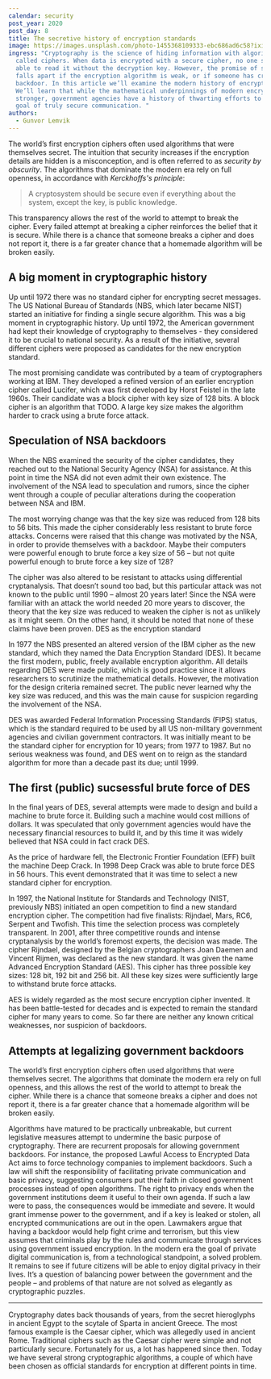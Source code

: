 ```yaml
---
calendar: security
post_year: 2020
post_day: 8
title: The secretive history of encryption standards
image: https://images.unsplash.com/photo-1455368109333-ebc686ad6c58?ixid=MXwxMjA3fDB8MHxwaG90by1wYWdlfHx8fGVufDB8fHw%3D&ixlib=rb-1.2.1&auto=format&fit=crop&w=2555&q=80
ingress: "Cryptography is the science of hiding information with algorithms
  called ciphers. When data is encrypted with a secure cipher, no one should be
  able to read it without the decryption key. However, the promise of security
  falls apart if the encryption algorithm is weak, or if someone has created a
  backdoor. In this article we’ll examine the modern history of encryption.
  We’ll learn that while the mathematical underpinnings of modern encryption is
  stronger, government agencies have a history of thwarting efforts to reach the
  goal of truly secure communication. "
authors:
  - Gunvor Lemvik
---
```

The world’s first encryption ciphers often used algorithms that were themselves secret. The intuition that security increases if the encryption details are hidden is a misconception, and is often referred to as _security by obscurity_. The algorithms that dominate the modern era rely on full openness, in accordance with _Kerckhoffs's principle_:
> A cryptosystem should be secure even if everything about the system, except the key, is public knowledge.

This transparency allows the rest of the world to attempt to break the cipher. Every failed attempt at breaking a cipher reinforces the belief that it is secure. While there is a chance that someone breaks a cipher and does not report it, there is a far greater chance that a homemade algorithm will be broken easily.

## A big moment in cryptographic history
Up until 1972 there was no standard cipher for encrypting secret messages. The US National Bureau of Standards (NBS, which later became NIST) started an initiative for finding a single secure algorithm. This was a big moment in cryptographic history. Up until 1972, the American government had kept their knowledge of cryptography to themselves - they considered it to be crucial to national security. As a result of the initiative, several different ciphers were proposed as candidates for the new encryption standard.

The most promising candidate was contributed by a team of cryptographers working at IBM. They developed a refined version of an earlier encryption cipher called Lucifer, which was first developed by Horst Feistel in the late 1960s. Their candidate was a block cipher with key size of 128 bits. A block cipher is an algorithm that TODO. A large key size makes the algorithm harder to crack using a brute force attack.

## Speculation of NSA backdoors
When the NBS examined the security of the cipher candidates, they reached out to the National Security Agency (NSA) for assistance. At this point in time the NSA did not even admit their own existence. The involvement of the NSA lead to speculation and rumors, since the cipher went through a couple of peculiar alterations during the cooperation between NSA and IBM. 

The most worrying change was that the key size was reduced from 128 bits to 56 bits. This made the cipher considerably less resistant to brute force attacks. Concerns were raised that this change was motivated by the NSA, in order to provide themselves with a backdoor. Maybe their computers were powerful enough to brute force a key size of 56 – but not quite powerful enough to brute force a key size of 128? 

The cipher was also altered to be resistant to attacks using differential cryptanalysis. That doesn’t sound too bad, but this particular attack was not known to the public until 1990 – almost 20 years later! Since the NSA were familiar with an attack the world needed 20 more years to discover, the theory that the key size was reduced to weaken the cipher is not as unlikely as it might seem. On the other hand, it should be noted that none of these claims have been proven. 
DES as the encryption standard

In 1977 the NBS presented an altered version of the IBM cipher as the new standard, which they named the Data Encryption Standard (DES). It became the first modern, public, freely available encryption algorithm. All details regarding DES were made public, which is good practice since it allows researchers to scrutinize the mathematical details. However, the motivation for the design criteria remained secret. The public never learned why the key size was reduced, and this was the main cause for suspicion regarding the involvement of the NSA.

DES was awarded Federal Information Processing Standards (FIPS) status, which is the standard required to be used by all US non-military government agencies and civilian government contractors. It was initially meant to be the standard cipher for encryption for 10 years; from 1977 to 1987. But no serious weakness was found, and DES went on to reign as the standard algorithm for more than a decade past its due; until 1999.

## The first (public) sucsessful brute force of DES
In the final years of DES, several attempts were made to design and build a machine to brute force it. Building such a machine would cost millions of dollars. It was speculated that only government agencies would have the necessary financial resources to build it, and by this time it was widely believed that NSA could in fact crack DES.

As the price of hardware fell, the Electronic Frontier Foundation (EFF) built the machine Deep Crack. In 1998 Deep Crack was able to brute force DES in 56 hours. This event demonstrated that it was time to select a new standard cipher for encryption.

In 1997, the National Institute for Standards and Technology (NIST, previously NBS) initiated an open competition to find a new standard encryption cipher. The competition had five finalists: Rijndael, Mars, RC6, Serpent and Twofish. This time the selection process was completely transparent. In 2001, after three competitive rounds and intense cryptanalysis by the world’s foremost experts, the decision was made. The cipher Rijndael, designed by the Belgian cryptographers Joan Daemen and Vincent Rijmen, was declared as the new standard. It was given the name Advanced Encryption Standard (AES). This cipher has three possible key sizes: 128 bit, 192 bit and 256 bit. All these key sizes were sufficiently large to withstand brute force attacks.

AES is widely regarded as the most secure encryption cipher invented. It has been battle-tested for decades and is expected to remain the standard cipher for many years to come. So far there are neither any known critical weaknesses, nor suspicion of backdoors.

## Attempts at legalizing government backdoors
The world’s first encryption ciphers often used algorithms that were themselves secret. The algorithms that dominate the modern era rely on full openness, and this allows the rest of the world to attempt to break the cipher. While there is a chance that someone breaks a cipher and does not report it, there is a far greater chance that a homemade algorithm will be broken easily.

Algorithms have matured to be practically unbreakable, but current legislative measures attempt to undermine the basic purpose of cryptography. There are recurrent proposals for allowing government backdoors. For instance, the proposed Lawful Access to Encrypted Data Act aims to force technology companies to implement backdoors. Such a law will shift the responsibility of facilitating private communication and basic privacy, suggesting consumers put their faith in closed government processes instead of open algorithms. The right to privacy ends when the government institutions deem it useful to their own agenda. If such a law were to pass, the consequences would be immediate and severe. It would grant immense power to the government, and if a key is leaked or stolen, all encrypted communications are out in the open. Lawmakers argue that having a backdoor would help fight crime and terrorism, but this view assumes that criminals play by the rules and communicate through services using government issued encryption. In the modern era the goal of private digital communication is, from a technological standpoint, a solved problem. It remains to see if future citizens will be able to enjoy digital privacy in their lives. It’s a question of balancing power between the government and the people – and problems of that nature are not solved as elegantly as cryptographic puzzles.


---

Cryptography dates back thousands of years, from the secret hieroglyphs in ancient Egypt to the scytale of Sparta in ancient Greece. The most famous example is the Caesar cipher, which was allegedly used in ancient Rome. Traditional ciphers such as the Caesar cipher were simple and not particularly secure. Fortunately for us, a lot has happened since then. Today we have several strong cryptographic algorithms, a couple of which have been chosen as official standards for encryption at different points in time. 
